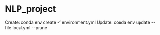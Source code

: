 # NLP_project
Create:
conda env create -f environment.yml
Update:
conda env update --file local.yml --prune